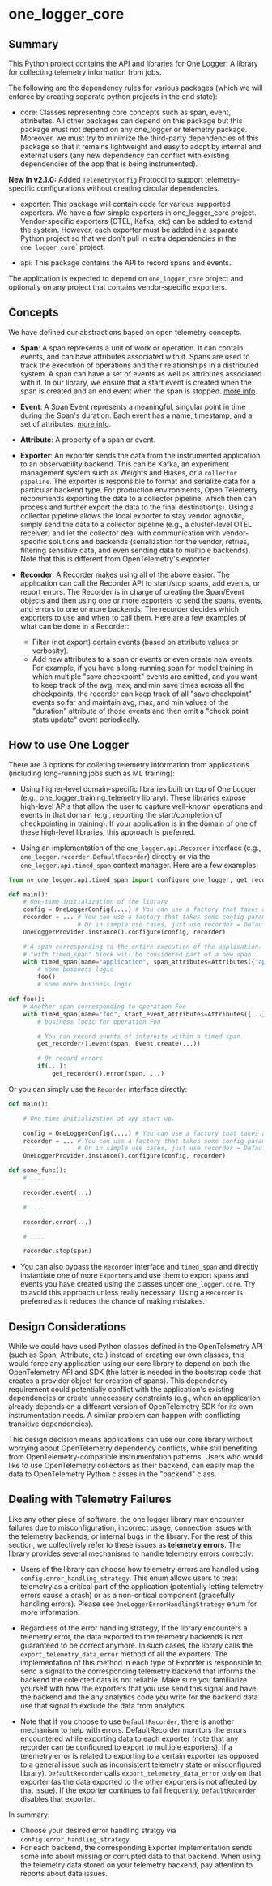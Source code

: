 # one_logger_core

## Summary

This Python project contains the API and libraries for One Logger: A library for collecting telemetry information from jobs.

The following are the dependency rules for various packages (which we will enforce by creating separate python projects in the end state):

- core: Classes representing core concepts such as span, event, attributes. All other packages can depend on this package but this package must not depend on any one_logger or telemetry package. Moreover, we must try to minimize the third-party dependencies of this package so that it remains lightweight and easy to adopt by internal and external users (any new dependency can conflict with existing dependencies of the app that is being instrumented).

**New in v2.1.0:** Added `TelemetryConfig` Protocol to support telemetry-specific configurations without creating circular dependencies.

- exporter: This package will contain code for various supported exporters. We have a few simple exporters in one_logger_core project. Vendor-specific exporters (OTEL, Kafka, etc) can be added to extend the system. However, each exporter must be added in a separate Python project so that we don't pull in extra dependencies in the `one_logger_cor`e` project.

- api: This package contains the API to record spans and events.

The application is expected to depend on `one_logger_core` project and optionally on any project that contains vendor-specific exporters.

## Concepts

We have defined our abstractions based on open telemetry concepts.

- **Span**: A span represents a unit of work or operation. It can contain events, and can have attributes associated with it. Spans are used to track the execution of operations and their relationships in a distributed system. A span can have a set of events as well as attributes associated with it. In our library, we ensure that a start event is created when the span is created and an end event when the span is stopped. [more info](https://opentelemetry.io/docs/concepts/signals/traces/#spans).
- **Event**: A Span Event represents a meaningful, singular point in time during the Span's duration. Each event has a name, timestamp, and a set of attributes. [more info](https://opentelemetry.io/docs/concepts/signals/traces/#span-events).
- **Attribute**: A property of a span or event.
- **Exporter**: An exporter sends the data from the instrumented application to an observability backend. This can be Kafka, an experiment management system such as Weights and Biases, or a `collector pipeline`. The exporter is responsible to format and serialize data for a particular backend type. For production environments, Open Telemetry recommends exporting the data to a collector pipeline, which then can process and further export the data to the final destination(s). Using a collector pipeline allows the local exporter to stay vendor agnostic, simply send the data to a collector pipeline (e.g., a cluster-level OTEL receiver) and let the collector deal with communication with vendor-specific solutions and backends (serialization for the vendor, retries, filtering sensitive data, and even sending data to multiple backends). Note that this is different from OpenTelemetry's exporter

- **Recorder**: A Recorder makes using all of the above easier. The application can call the Recorder API to start/stop spans, add events, or report errors. The Recorder is in charge of creating the Span/Event objects and then using one or more exporters to send the spans, events, and errors to one or more backends. The recorder decides which exporters to use and when to call them. Here are a few examples of what can be done in a Recorder:

  - Filter (not export) certain events (based on attribute values or verbosity).
  - Add new attributes to a span or events or even create new events. For example, if you have a long-running span for model training in which multiple "save checkpoint" events are emitted, and you want to keep track of the avg, max, and min save times across all the checkpoints, the recorder can keep track of all "save checkpoint" events so far and maintain avg, max, and min values of the "duration" attribute of those events and then emit a "check point stats update" event periodically.

## How to use One Logger

There are 3 options for colleting telemetry information from applications (including long-running jobs such as ML training):

- Using higher-level domain-specific libraries built on top of One Logger (e.g., one_logger_training_telemetry library). These libraries expose high-level APIs that allow the user to capture well-known operations and events in that domain (e.g., reporting the start/completion of checkpointing in training). If your application is in the domain of one of these high-level libraries, this approach is preferred.

- Using an implementation of the `one_logger.api.Recorder` interface (e.g., `one_logger.recorder.DefaultRecorder`) directly or via the `one_logger.api.timed_span` context manager. Here are a few examples:

```python
from nv_one_logger.api.timed_span import configure_one_logger, get_recorder, timed_span

def main():
    # One-time initialization of the library
    config = OneLoggerConfig(....) # You can use a factory that takes a json or other representation of the configs and creates a OneLoggerConfig object.
    recorder = ... # You can use a factory that takes some config parameters and builds a recorder. 
                   # Or in simple use cases, just use recorder = DefaultRecorder(exporters=[...])
    OneLoggerProvider.instance().configure(config, recorder)

    # A span corresponding to the entire execution of the application. All the work done within the
    # "with timed_span" block will be considered part of a new span.
    with timed_span(name="application", span_attributes=Attributes({"app_tag": "some tag"})):
        # some business logic
        foo()
        # some more business logic

def foo():
    # Another span corresponding to operation Foo
    with timed_span(name="foo", start_event_attributes=Attributes({...})) as span:
        # business logic for operation Foo

        # You can record events of interests within a timed span.
        get_recorder().event(span, Event.create(...))

        # Or record errors
        if(...):
            get_recorder().error(span, ...)
```

Or you can simply use the `Recorder` interface directly:

```python
def main():

    # One-time initialization at app start up.

    config = OneLoggerConfig(....) # You can use a factory that takes a json or other representation of the configs and creates a OneLoggerConfig object.
    recorder = ... # You can use a factory that takes some config parameters and builds a recorder. 
                   # Or in simple use cases, just use recorder = DefaultRecorder(exporters=[...])
    OneLoggerProvider.instance().configure(config, recorder)

def some_func():
    # ....

    recorder.event(...)

    # ....

    recorder.error(...)

    # ....

    recorder.stop(span)
```

- You can also bypass the `Recorder` interface and `timed_span` and directly instantiate one of more `Exporter`s and use them to export spans and events you have created using the classes under `one_logger.core`. Try to avoid this approach unless really necessary. Using a `Recorder` is preferred as it reduces the chance of making mistakes.

## Design Considerations

While we could have used Python classes defined in the OpenTelemetry API (such as Span, Attribute, etc.) instead of creating our own classes, this would force any application using our core library to depend on both the OpenTelemetry API and SDK (the latter is needed in the bootstrap code that creates a provider object for creation of spans). This dependency requirement could potentially conflict with the application's existing dependencies or create unnecessary constraints (e.g., when an application already depends on a different version of OpenTelemetry SDK for its own instrumentation needs. A similar problem can happen with conflicting transitive dependencies).

This design decision means applications can use our core library without worrying about OpenTelemetry dependency conflicts, while still benefiting from OpenTelemetry-compatible instrumentation patterns. Users who would like to use OpenTelemetry collectors as their backend, can easily map the data to OpenTelemetry Python classes in the "backend" class.

## Dealing with Telemetry Failures

Like any other piece of software, the one logger library may encounter failures due to misconfiguration, incorrect usage, connection issues with the telemetry backends, or internal bugs in the library. For the rest of this section, we collectively refer to these issues as **telemetry errors**. The library provides several mechanisms to handle telemetry errors correctly:

- Users of the library can choose how telemetry errors are handled using `config.error_handling_strategy`. This enum allows users to treat telemetry as a critical part of the application (potentially letting telemetry errors cause a crash) or as a non-critical component (gracefully handling errors). Please see `OneLoggerErrorHandlingStrategy` enum for more information.

- Regardless of the error handling strategy, If the library encounters a telemetry error, the data exported to the telemetry backends is not guaranteed to be correct anymore. In such cases, the library calls the `export_telemetry_data_error` method of all the exporters. The implementation of this method in each type of Exporter is responsible to send a signal to the corresponding telemetry backend that informs the backend the colelcted data is not reliable. Make sure you familiarize yourself with how the exporters that you use send this signal and have the backend and the any analytics code you write for the backend data use that signal to exclude the data from analytics.

- Note that if you choose to use `DefaultRecorder`, there is another mechanism to help with errors. DefaultRecorder monitors the errors encountered while exporting data to each exporter (note that any recorder can be configured to export to multiple exporters). If a telemetry error is related to exporting to a certain exporter (as opposed to a general issue such as inconsistent telemetry state or misconfigured library). `DefaultRecorder` calls `export_telemetry_data_error` only on that exporter (as the data exported to the other exporters is not affected by that issue). If the exporter continues to fail frequently, `DefaultRecorder` disables that exporter.

In summary:

- Choose your desired error handling stratgy via `config.error_handling_strategy`.
- For each backend, the corresponding Exporter implementation sends some info about missing or corrupted data to that backend. When using the telemetry data stored on your telemetry backend, pay attention to reports about data issues.

